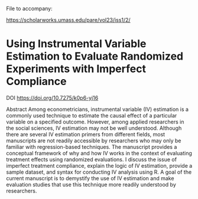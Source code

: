 File to accompany:

https://scholarworks.umass.edu/pare/vol23/iss1/2/

# Using Instrumental Variable Estimation to Evaluate Randomized Experiments with Imperfect Compliance

DOI
https://doi.org/10.7275/k0p6-yj16

Abstract
Among econometricians, instrumental variable (IV) estimation is a commonly used technique to estimate the causal effect of a particular variable on a specified outcome. However, among applied researchers in the social sciences, IV estimation may not be well understood. Although there are several IV estimation primers from different fields, most manuscripts are not readily accessible by researchers who may only be familiar with regression-based techniques. The manuscript provides a conceptual framework of why and how IV works in the context of evaluating treatment effects using randomized evaluations. I discuss the issue of imperfect treatment compliance, explain the logic of IV estimation, provide a sample dataset, and syntax for conducting IV analysis using R. A goal of the current manuscript is to demystify the use of IV estimation and make evaluation studies that use this technique more readily understood by researchers.
